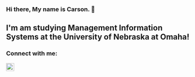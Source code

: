 ### Hi there, My name is Carson. 👋

## I'm am studying Management Information Systems at the University of Nebraska at Omaha!

### Connect with me:

[<img align="left" alt="carson | LinkedIn" width="22px" src="https://cdn.jsdelivr.net/npm/simple-icons@v3/icons/linkedin.svg" />][linkedin]


<br />

[linkedin]: https://www.linkedin.com/in/carson-crockett402
